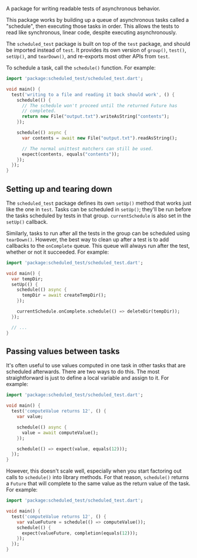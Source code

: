 A package for writing readable tests of asynchronous behavior.

This package works by building up a queue of asynchronous tasks called a
"schedule", then executing those tasks in order. This allows the tests to
read like synchronous, linear code, despite executing asynchronously.

The `scheduled_test` package is built on top of the `test` package, and should
be imported instead of `test`. It provides its own version of `group()`,
`test()`, `setUp()`, and `tearDown()`, and re-exports most other APIs from
`test`.

To schedule a task, call the `schedule()` function. For example:

```dart
import 'package:scheduled_test/scheduled_test.dart';

void main() {
  test('writing to a file and reading it back should work', () {
    schedule(() {
      // The schedule won't proceed until the returned Future has
      // completed.
      return new File("output.txt").writeAsString("contents");
    });

    schedule(() async {
      var contents = await new File("output.txt").readAsString();

      // The normal unittest matchers can still be used.
      expect(contents, equals("contents"));
    });
  });
}
```

## Setting up and tearing down

The `scheduled_test` package defines its own `setUp()` method that works just
like the one in `test`. Tasks can be scheduled in `setUp()`; they'll be run
before the tasks scheduled by tests in that group. `currentSchedule` is also set
in the `setUp()` callback.

Similarly, tasks to run after all the tests in the group can be scheduled using
`tearDown()`. However, the best way to clean up after a test is to add callbacks
to the `onComplete` queue. This queue will always run after the test, whether or
not it succeeded. For example:

```dart
import 'package:scheduled_test/scheduled_test.dart';

void main() {
  var tempDir;
  setUp(() {
    schedule(() async {
      tempDir = await createTempDir();
    });

    currentSchedule.onComplete.schedule(() => deleteDir(tempDir));
  });

  // ...
}
```

## Passing values between tasks

It's often useful to use values computed in one task in other tasks that are
scheduled afterwards. There are two ways to do this. The most
straightforward is just to define a local variable and assign to it. For
example:

```dart
import 'package:scheduled_test/scheduled_test.dart';

void main() {
  test('computeValue returns 12', () {
    var value;

    schedule(() async {
      value = await computeValue();
    });

    schedule(() => expect(value, equals(12)));
  });
}
```

However, this doesn't scale well, especially when you start factoring out calls
to `schedule()` into library methods. For that reason, `schedule()` returns a
`Future` that will complete to the same value as the return value of the task.
For example:

```dart
import 'package:scheduled_test/scheduled_test.dart';

void main() {
  test('computeValue returns 12', () {
    var valueFuture = schedule(() => computeValue());
    schedule(() {
      expect(valueFuture, completion(equals(12)));
    });
  });
}
```
